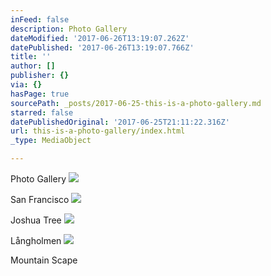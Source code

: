 ```yaml
---
inFeed: false
description: Photo Gallery
dateModified: '2017-06-26T13:19:07.262Z'
datePublished: '2017-06-26T13:19:07.766Z'
title: ''
author: []
publisher: {}
via: {}
hasPage: true
sourcePath: _posts/2017-06-25-this-is-a-photo-gallery.md
starred: false
datePublishedOriginal: '2017-06-25T21:11:22.316Z'
url: this-is-a-photo-gallery/index.html
_type: MediaObject

---
```

Photo Gallery
![](https://the-grid-user-content.s3-us-west-2.amazonaws.com/a276f725-c204-467e-bc17-d9422f373677.jpg)

San Francisco
![](https://the-grid-user-content.s3-us-west-2.amazonaws.com/7b776e98-e5d2-4ec0-b131-ae3682e34b5c.jpg)

Joshua Tree
![](https://the-grid-user-content.s3-us-west-2.amazonaws.com/8373c563-7444-495b-8ea8-80b8557e4ac8.jpg)

Långholmen
![](https://the-grid-user-content.s3-us-west-2.amazonaws.com/95375b11-692b-4e56-a430-93f9f24f8c28.jpg)

Mountain Scape